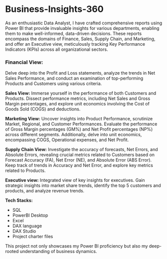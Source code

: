 # Business-Insights-360
 
As an enthusiastic Data Analyst, I have crafted comprehensive reports using Power BI that provide invaluable insights for various departments, enabling them to make well-informed, data-driven decisions. These reports encompass the domains of Finance, Sales, Supply Chain, and Marketing, and offer an Executive view, meticulously tracking Key Performance Indicators (KPIs) across all organizational sectors.

**<h3>Financial View:</h3>** Delve deep into the Profit and Loss statements, analyze the trends in Net Sales Performance, and conduct an examination of top-performing Products and Customers using various criteria.

**Sales View:** Immerse yourself in the performance of both Customers and Products. Dissect performance metrics, including Net Sales and Gross Margin percentages, and explore unit economics involving the Cost of Goods Sold (COGS) and deductions.

**Marketing View:** Uncover insights into Product Performance, scrutinize Market, Regional, and Customer Performances. Evaluate the performance of Gross Margin percentages (GM%) and Net Profit percentages (NP%) across different segments. Additionally, delve into unit economics, encompassing COGS, Operational expenses, and Net Profit.

**Supply Chain View:** Investigate the accuracy of forecasts, Net Errors, and Absolute Errors, revealing crucial metrics related to Customers based on Forecast Accuracy (FA), Net Error (NE), and Absolute Error (ABS Error). Keep track of trends in Accuracy and Net Error, and explore key metrics related to Products.

**Executive view:** Integrated view of key insights for executives. Gain strategic insights into market share trends, identify the top 5 customers and products, and analyze revenue trends.

**Tech Stacks:**
* SQL
* PowerBI Desktop
* Excel
* DAX language
* DAX Studio
* Project charter files

This project not only showcases my Power BI proficiency but also my deep-rooted understanding of business dynamics.
